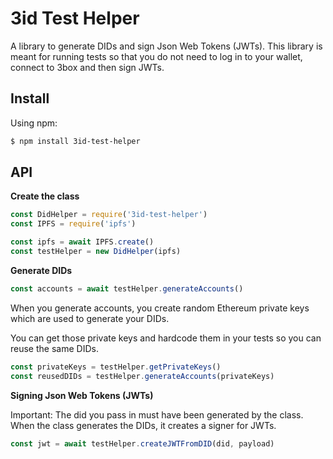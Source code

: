 # 3id Test Helper
A library to generate DIDs and sign Json Web Tokens (JWTs). This library is meant for running tests so that you do not need to log in to your wallet, connect to 3box and then sign JWTs.

## Install
Using npm:
```sh
$ npm install 3id-test-helper
```

## API

**Create the class**
```javascript
const DidHelper = require('3id-test-helper')
const IPFS = require('ipfs')

const ipfs = await IPFS.create()
const testHelper = new DidHelper(ipfs)
```

**Generate DIDs**
```javascript
const accounts = await testHelper.generateAccounts()
```

When you generate accounts, you create random Ethereum private keys which are used to generate your DIDs.

You can get those private keys and hardcode them in your tests so you can reuse the same DIDs.

```javascript
const privateKeys = testHelper.getPrivateKeys()
const reusedDIDs = testHelper.generateAccounts(privateKeys)
```

**Signing Json Web Tokens (JWTs)**

Important: The did you pass in must have been generated by the class. When the class generates the DIDs, it creates a signer for JWTs.
```javascript
const jwt = await testHelper.createJWTFromDID(did, payload)
```
